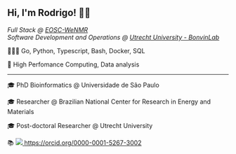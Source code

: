 ## Hi, I'm Rodrigo! 👋🏽

<i>Full Stack @ <a href="https://wenmr.science.uu.nl" target="_blank">EOSC-WeNMR</a></i><br>
<i>Software Development and Operations @ <a href="https://bonvinlab.org" target="_blank">Utrecht University - BonvinLab</a></i>

👨🏽‍💻 Go, Python, Typescript, Bash, Docker, SQL

💾 High Perfomance Computing, Data analysis
* * *

🎓 PhD Bioinformatics @ Universidade de São Paulo

🎓 Researcher @ Brazilian National Center for Research in Energy and Materials 

🎓 Post-doctoral Researcher @ Utrecht University

📚 <a href="https://orcid.org/0000-0001-5267-3002" target="_blank"><img src="https://info.orcid.org/wp-content/uploads/2020/12/orcid_16x16.gif">  https://orcid.org/0000-0001-5267-3002</a>

